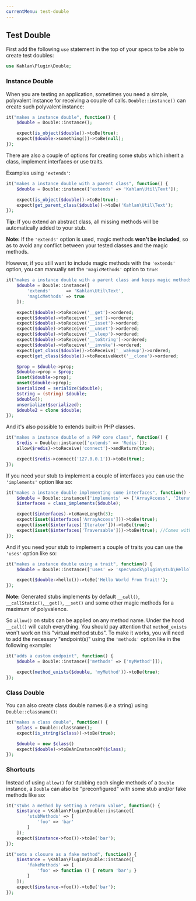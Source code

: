 ```yaml
---
currentMenu: test-double
---
```


## Test Double

First add the following `use` statement in the top of your specs to be able to create test doubles:

```php
use Kahlan\Plugin\Double;
```

<a name="instance-double"></a>
### Instance Double

When you are testing an application, sometimes you need a simple, polyvalent instance for receiving a couple of calls. `Double::instance()` can create such polyvalent instance:

```php
it("makes a instance double", function() {
    $double = Double::instance();

    expect(is_object($double))->toBe(true);
    expect($double->something())->toBe(null);
});
```

There are also a couple of options for creating some stubs which inherit a class, implement interfaces or use traits.

Examples using `'extends'`:

```php
it("makes a instance double with a parent class", function() {
    $double = Double::instance(['extends' => 'Kahlan\Util\Text']);

    expect(is_object($double))->toBe(true);
    expect(get_parent_class($double))->toBe('Kahlan\Util\Text');
});
```
**Tip:** If you extend an abstract class, all missing methods will be automatically added to your stub.

**Note:** If the `'extends'` option is used, magic methods **won't be included**, so as to avoid any conflict between your tested classes and the magic methods.

However, if you still want to include magic methods with the `'extends'` option, you can manually set the `'magicMethods'` option to `true`:

```php
it("makes a instance double with a parent class and keeps magic methods", function() {
    $double = Double::instance([
        'extends'      => 'Kahlan\Util\Text',
        'magicMethods' => true
    ]);

    expect($double)->toReceive('__get')->ordered;
    expect($double)->toReceive('__set')->ordered;
    expect($double)->toReceive('__isset')->ordered;
    expect($double)->toReceive('__unset')->ordered;
    expect($double)->toReceive('__sleep')->ordered;
    expect($double)->toReceive('__toString')->ordered;
    expect($double)->toReceive('__invoke')->ordered;
    expect(get_class($double))->toReceive('__wakeup')->ordered;
    expect(get_class($double))->toReceiveNext('__clone')->ordered;

    $prop = $double->prop;
    $double->prop = $prop;
    isset($double->prop);
    unset($double->prop);
    $serialized = serialize($double);
    $string = (string) $double;
    $double();
    unserialize($serialized);
    $double2 = clone $double;
});
```

And it's also possible to extends built-in PHP classes.

```php
it("makes a instance double of a PHP core class", function() {
    $redis = Double::instance(['extends' => 'Redis']);
    allow($redis)->toReceive('connect')->andReturn(true);

    expect($redis->connect('127.0.0.1'))->toBe(true);
});
```

If you need your stub to implement a couple of interfaces you can use the `'implements'` option like so:

```php
it("makes a instance double implementing some interfaces", function() {
    $double = Double::instance(['implements' => ['ArrayAccess', 'Iterator']]);
    $interfaces = class_implements($double);

    expect($interfaces)->toHaveLength(3);
    expect(isset($interfaces['ArrayAccess']))->toBe(true);
    expect(isset($interfaces['Iterator']))->toBe(true);
    expect(isset($interfaces['Traversable']))->toBe(true); //Comes with `'Iterator'`
});
```

And if you need your stub to implement a couple of traits you can use the `'uses'` option like so:

```php
it("makes a instance double using a trait", function() {
    $double = Double::instance(['uses' => 'spec\mock\plugin\stub\HelloTrait']);

    expect($double->hello())->toBe('Hello World From Trait!');
});
```

**Note:** Generated stubs implements by default `__call()`, `__callStatic()`,`__get()`, `__set()` and some other magic methods for a maximum of polyvalence.

So `allow()` on stubs can be applied on any method name. Under the hood `__call()` will catch everything. You should pay attention that `method_exists` won't work on this "virtual method stubs". To make it works, you will need to add the necessary "endpoint(s)" using the `'methods'` option like in the following example:

```php
it("adds a custom endpoint", function() {
    $double = Double::instance(['methods' => ['myMethod']]);

    expect(method_exists($double, 'myMethod'))->toBe(true);
});
```

### <a name="class-double"></a>Class Double

You can also create class double names (i.e a string) using `Double::classname()`:

```php
it("makes a class double", function() {
    $class = Double::classname();
    expect(is_string($class))->toBe(true);

    $double = new $class()
    expect($double)->toBeAnInstanceOf($class);
});
```

### <a name="shortcuts"></a>Shortcuts

Instead of using `allow()` for stubbing each single methods of a `Double` instance, a `Double` can also be "preconfigured" with some stub and/or fake methods like so:
```php
it("stubs a method by setting a return value", function() {
    $instance = \Kahlan\Plugin\Double::instance([
        'stubMethods' => [
            'foo' => 'bar'
        ]
    ]);
    expect($instance->foo())->toBe('bar');
});

it("sets a closure as a fake method", function() {
    $instance = \Kahlan\Plugin\Double::instance([
        'fakeMethods' => [
            'foo' => function () { return 'bar'; }
        ]
    ]);
    expect($instance->foo())->toBe('bar');
});
```
